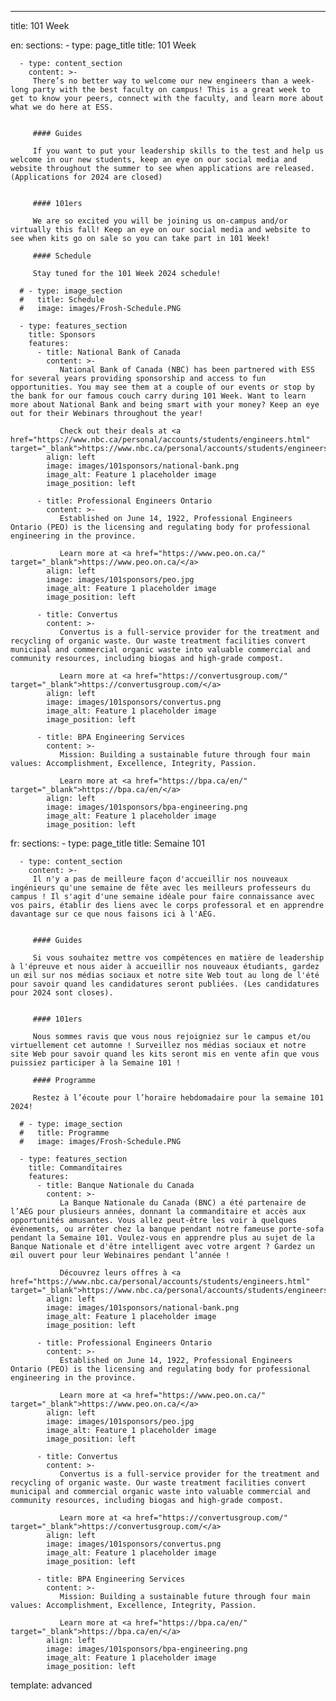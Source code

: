 ---
title: 101 Week

en: 
   sections: 
      - type: page_title
        title: 101 Week

      - type: content_section
        content: >-
         There’s no better way to welcome our new engineers than a week-long party with the best faculty on campus! This is a great week to get to know your peers, connect with the faculty, and learn more about what we do here at ESS. 


         #### Guides

         If you want to put your leadership skills to the test and help us welcome in our new students, keep an eye on our social media and website throughout the summer to see when applications are released. (Applications for 2024 are closed)


         #### 101ers

         We are so excited you will be joining us on-campus and/or virtually this fall! Keep an eye on our social media and website to see when kits go on sale so you can take part in 101 Week!

         #### Schedule

         Stay tuned for the 101 Week 2024 schedule!
      
      # - type: image_section
      #   title: Schedule
      #   image: images/Frosh-Schedule.PNG

      - type: features_section
        title: Sponsors
        features:
          - title: National Bank of Canada
            content: >-
               National Bank of Canada (NBC) has been partnered with ESS for several years providing sponsorship and access to fun opportunities. You may see them at a couple of our events or stop by the bank for our famous couch carry during 101 Week. Want to learn more about National Bank and being smart with your money? Keep an eye out for their Webinars throughout the year!

               Check out their deals at <a href="https://www.nbc.ca/personal/accounts/students/engineers.html" target="_blank">https://www.nbc.ca/personal/accounts/students/engineers.html</a>
            align: left
            image: images/101sponsors/national-bank.png
            image_alt: Feature 1 placeholder image
            image_position: left

          - title: Professional Engineers Ontario
            content: >-
               Established on June 14, 1922, Professional Engineers Ontario (PEO) is the licensing and regulating body for professional engineering in the province. 

               Learn more at <a href="https://www.peo.on.ca/" target="_blank">https://www.peo.on.ca/</a>
            align: left
            image: images/101sponsors/peo.jpg
            image_alt: Feature 1 placeholder image
            image_position: left
          
          - title: Convertus
            content: >-
               Convertus is a full-service provider for the treatment and recycling of organic waste. Our waste treatment facilities convert municipal and commercial organic waste into valuable commercial and community resources, including biogas and high-grade compost.

               Learn more at <a href="https://convertusgroup.com/" target="_blank">https://convertusgroup.com/</a>
            align: left
            image: images/101sponsors/convertus.png
            image_alt: Feature 1 placeholder image
            image_position: left

          - title: BPA Engineering Services
            content: >-
               Mission: Building a sustainable future through four main values: Accomplishment, Excellence, Integrity, Passion. 

               Learn more at <a href="https://bpa.ca/en/" target="_blank">https://bpa.ca/en/</a>
            align: left
            image: images/101sponsors/bpa-engineering.png
            image_alt: Feature 1 placeholder image
            image_position: left

fr: 
   sections:
      - type: page_title
        title: Semaine 101

      - type: content_section
        content: >-
         Il n'y a pas de meilleure façon d'accueillir nos nouveaux ingénieurs qu'une semaine de fête avec les meilleurs professeurs du campus ! Il s'agit d'une semaine idéale pour faire connaissance avec vos pairs, établir des liens avec le corps professoral et en apprendre davantage sur ce que nous faisons ici à l'AÉG. 


         #### Guides

         Si vous souhaitez mettre vos compétences en matière de leadership à l'épreuve et nous aider à accueillir nos nouveaux étudiants, gardez un œil sur nos médias sociaux et notre site Web tout au long de l'été pour savoir quand les candidatures seront publiées. (Les candidatures pour 2024 sont closes).
         

         #### 101ers

         Nous sommes ravis que vous nous rejoigniez sur le campus et/ou virtuellement cet automne ! Surveillez nos médias sociaux et notre site Web pour savoir quand les kits seront mis en vente afin que vous puissiez participer à la Semaine 101 !

         #### Programme

         Restez à l’écoute pour l’horaire hebdomadaire pour la semaine 101 2024!

      # - type: image_section
      #   title: Programme
      #   image: images/Frosh-Schedule.PNG

      - type: features_section
        title: Commanditaires
        features:
          - title: Banque Nationale du Canada
            content: >-
               La Banque Nationale du Canada (BNC) a été partenaire de l’AÉG pour plusieurs années, donnant la commanditaire et accès aux opportunités amusantes. Vous allez peut-être les voir à quelques événements, ou arrêter chez la banque pendant notre fameuse porte-sofa pendant la Semaine 101. Voulez-vous en apprendre plus au sujet de la Banque Nationale et d'être intelligent avec votre argent ? Gardez un œil ouvert pour leur Webinaires pendant l’année !

               Découvrez leurs offres à <a href="https://www.nbc.ca/personal/accounts/students/engineers.html" target="_blank">https://www.nbc.ca/personal/accounts/students/engineers.html</a>
            align: left
            image: images/101sponsors/national-bank.png
            image_alt: Feature 1 placeholder image
            image_position: left
          
          - title: Professional Engineers Ontario
            content: >-
               Established on June 14, 1922, Professional Engineers Ontario (PEO) is the licensing and regulating body for professional engineering in the province. 

               Learn more at <a href="https://www.peo.on.ca/" target="_blank">https://www.peo.on.ca/</a>
            align: left
            image: images/101sponsors/peo.jpg
            image_alt: Feature 1 placeholder image
            image_position: left

          - title: Convertus
            content: >-
               Convertus is a full-service provider for the treatment and recycling of organic waste. Our waste treatment facilities convert municipal and commercial organic waste into valuable commercial and community resources, including biogas and high-grade compost.

               Learn more at <a href="https://convertusgroup.com/" target="_blank">https://convertusgroup.com/</a>
            align: left
            image: images/101sponsors/convertus.png
            image_alt: Feature 1 placeholder image
            image_position: left

          - title: BPA Engineering Services
            content: >-
               Mission: Building a sustainable future through four main values: Accomplishment, Excellence, Integrity, Passion. 

               Learn more at <a href="https://bpa.ca/en/" target="_blank">https://bpa.ca/en/</a>
            align: left
            image: images/101sponsors/bpa-engineering.png
            image_alt: Feature 1 placeholder image
            image_position: left

template: advanced
